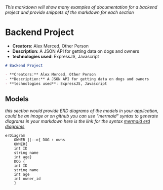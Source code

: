 _This markdown will show many examples of documentation for a backend project and provide snippets of the markdown for each section_

# Backend Project

- **Creators:** Alex Merced, Other Person
- **Description:** A JSON API for getting data on dogs and owners
- **technologies used**: ExpressJS, Javascript

```markdown
# Backend Project

- **Creators:** Alex Merced, Other Person
- **Description:** A JSON API for getting data on dogs and owners
- **technologies used**: ExpressJS, Javascript
```

## Models

_this section would provide ERD diagrams of the models in your application, could be an image or on github you can use "mermaid" syntax to generate diagrams in your markdown here is the link for the syntax [mermaid erd diagrams](https://mermaid.js.org/syntax/entityRelationshipDiagram.html)_

```mermaid
erDiagram
    OWNER ||--o{ DOG : owns
    OWNER{
    int ID
    string name
    int age}
    DOG {
    int ID
    string name
    int age
    int owner_id
    }

```
